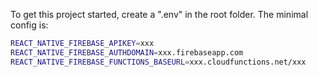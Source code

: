 To get this project started, create a ".env" in the root folder. The minimal config is:
```bash
REACT_NATIVE_FIREBASE_APIKEY=xxx
REACT_NATIVE_FIREBASE_AUTHDOMAIN=xxx.firebaseapp.com
REACT_NATIVE_FIREBASE_FUNCTIONS_BASEURL=xxx.cloudfunctions.net/xxx
```